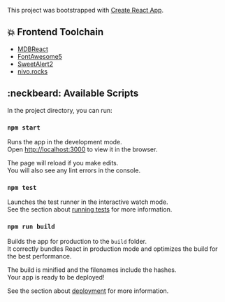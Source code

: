This project was bootstrapped with [Create React App](https://github.com/facebook/create-react-app).

## :boom: Frontend Toolchain

- [MDBReact](https://www.npmjs.com/package/mdbreact)
- [FontAwesome5](http://fontawesome.io/icons/)
- [SweetAlert2](https://sweetalert2.github.io)
- [nivo.rocks](http://nivo.rocks/waffle/html)

## :neckbeard: Available Scripts

In the project directory, you can run:

### `npm start`

Runs the app in the development mode.<br>
Open [http://localhost:3000](http://localhost:3000) to view it in the browser.

The page will reload if you make edits.<br>
You will also see any lint errors in the console.

### `npm test`

Launches the test runner in the interactive watch mode.<br>
See the section about [running tests](https://facebook.github.io/create-react-app/docs/running-tests) for more information.

### `npm run build`

Builds the app for production to the `build` folder.<br>
It correctly bundles React in production mode and optimizes the build for the best performance.

The build is minified and the filenames include the hashes.<br>
Your app is ready to be deployed!

See the section about [deployment](https://facebook.github.io/create-react-app/docs/deployment) for more information.